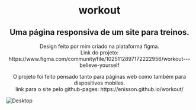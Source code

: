 
<div align="center">
  
<h1>workout</h2>
  
<h2>Uma página responsiva de um site para treinos.</h2>
  
<p>
  Design feito por mim criado na plataforma figma. <br>Link do projeto: https://www.figma.com/community/file/1025112897172222956/workout---believe-yourself
</p>
  
<p>
  O projeto foi feito pensado tanto para páginas web como também para dispositivos mobiles.<br>
  link para o site pelo github-pages: https://enisson.github.io/workout/
</p>
  
</div>



![Desktop](https://user-images.githubusercontent.com/70671093/137232920-4715129c-1b81-4754-8fb5-2b48f2f245f5.png)
